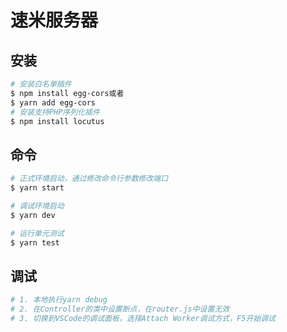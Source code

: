 # 速米服务器

## 安装
```bash
# 安装白名单插件
$ npm install egg-cors或者
$ yarn add egg-cors
# 安装支持PHP序列化插件
$ npm install locutus
```

## 命令
```bash
# 正式环境启动，通过修改命令行参数修改端口
$ yarn start

# 调试环境启动
$ yarn dev

# 运行单元测试
$ yarn test
```

## 调试
```bash
# 1. 本地执行yarn debug
# 2. 在Controller的类中设置断点，在router.js中设置无效
# 3. 切换到VSCode的调试面板，选择Attach Worker调试方式，F5开始调试
```